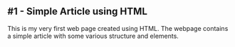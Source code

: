 ## #1 - Simple Article using HTML

This is my very first web page created using HTML. The webpage contains a simple article with some various structure and elements.
